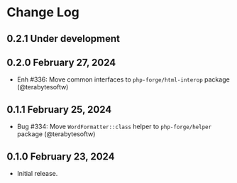 # Change Log

## 0.2.1 Under development

## 0.2.0 February 27, 2024

- Enh #336: Move common interfaces to `php-forge/html-interop` package (@terabytesoftw)

## 0.1.1 February 25, 2024

- Bug #334: Move `WordFormatter::class` helper to `php-forge/helper` package (@terabytesoftw)

## 0.1.0 February 23, 2024

- Initial release.
